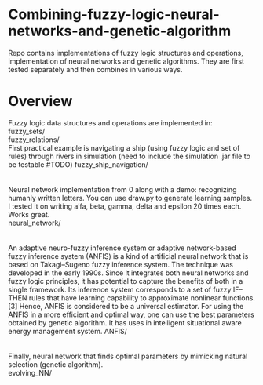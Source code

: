# Combining-fuzzy-logic-neural-networks-and-genetic-algorithm
Repo contains implementations of fuzzy logic structures and operations, implementation of neural networks and genetic algorithms. They are first tested separately and then combines in various ways.

# Overview
Fuzzy logic data structures and operations are implemented in:<br>
    fuzzy_sets/<br>
    fuzzy_relations/<br>
First practical example is navigating a ship (using fuzzy logic and set of rules) through rivers in simulation (need to include the simulation .jar file to be testable #TODO)
    fuzzy_ship_navigation/<br>
<br></br>
Neural network implementation from 0 along with a demo: recognizing humanly written letters. You can use draw.py to generate learning samples. I tested it on writing alfa, beta, gamma, delta and epsilon 20 times each. Works great. <br>
    neural_network/<br>
<br></br>
An adaptive neuro-fuzzy inference system or adaptive network-based fuzzy inference system (ANFIS) is a kind of artificial neural network that is based on Takagi–Sugeno fuzzy inference system. The technique was developed in the early 1990s. Since it integrates both neural networks and fuzzy logic principles, it has potential to capture the benefits of both in a single framework. Its inference system corresponds to a set of fuzzy IF–THEN rules that have learning capability to approximate nonlinear functions.[3] Hence, ANFIS is considered to be a universal estimator. For using the ANFIS in a more efficient and optimal way, one can use the best parameters obtained by genetic algorithm. It has uses in intelligent situational aware energy management system.
    ANFIS/<br>
<br></br>
Finally, neural network that finds optimal parameters by mimicking natural selection (genetic algorithm).<br>
	evolving_NN/<br>
	
